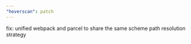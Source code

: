 ```yaml
---
"hoverscan": patch
---
```


fix: unified webpack and parcel to share the same scheme path resolution strategy
